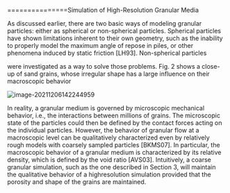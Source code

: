 ===============Simulation of High-Resolution Granular Media  

As discussed earlier, there are two basic ways of modeling
granular particles: either as spherical or non-spherical particles. Spherical particles have shown limitations inherent to
their own geometry, such as the inability to properly model
the maximum angle of repose in piles, or other phenomena
induced by static friction [LH93]. Non-spherical particles  

were investigated as a way to solve those problems. Fig. 2
shows a close-up of sand grains, whose irregular shape has a
large influence on their macroscopic behavior  

![image-20211206142244959](E:\mycode\collection\定理\流体\image-20211206142244959.png)

In reality, a granular medium is governed by microscopic
mechanical behavior, i.e., the interactions between millions
of grains. The microscopic state of the particles could then
be defined by the contact forces acting on the individual particles. However, the behavior of granular flow at a
macroscopic level can be qualitatively characterized even
by relatively rough models with coarsely sampled particles [BKMS07]. In particular, the macroscopic behavior of
a granular medium is characterized by its relative density,
which is defined by the void ratio [AVS03]. Intuitively, a
coarse granular simulation, such as the one described in
Section 3, will maintain the qualitative behavior of a highresolution simulation provided that the porosity and shape of
the grains are maintained.  

